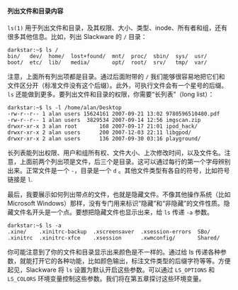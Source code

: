 #### 列出文件和目录内容

`ls(1)` 用于列出文件和目录，及其权限、大小、类型、inode、所有者和组，还有很多其他信息。比如，列出 Slackware 的 `/` 目录：

```
darkstar:~$ ls /
bin/   dev/  home/  lost+found/  mnt/  proc/  sbin/  sys/  usr/
boot/  etc/  lib/   media/       opt/  root/  srv/   tmp/  var/
```

注意，上面所有列出项都是目录。通过后面附带的 `/` 我们能够很容易地把它们和文件区分开（标准文件没有这个后缀）。此外，可执行文件会有一个星号的后缀。 `ls` 还能做到更多。要列出文件和目录的权限，你需要“长列表”（long list）：

```
darkstar:~$ ls -l /home/alan/Desktop
-rw-r--r-- 1 alan users 15624161 2007-09-21 13:02 9780596510480.pdf
-rw-r--r-- 1 alan users  3829534 2007-09-14 12:56 imgscan.zip
drwxr-xr-x 3 alan root       168 2007-09-17 21:01 ipod_hack/
drwxr-xr-x 2 alan users      200 2007-12-03 22:11 libgpod/
drwxr-xr-x 2 alan users      136 2007-09-30 03:16 playground/
```

长列表能列出权限、用户和组所有权、文件大小、上次修改时间，以及文件名。注意，上面前两个列出项是文件，后三个是目录。这可以通过每行的第一个字母辨别出来。正常文件是一个 `-`，目录是一个 `d` 。其他文件类型有各自的符号，比如符号链接是 `l`.

最后，我要展示如何列出带点的文件，也就是隐藏文件。不像其他操作系统（比如 Microsoft Windows）那样，没有专门用来标识“隐藏”和“非隐藏”的文件性质。隐藏文件名开头是一个点。要想把隐藏文件也显示出来，给 `ls` 传递 `-a` 参数。

```
darkstar:~$ ls -a
.xine/    .xinitrc-backup  .xscreensaver  .xsession-errors  SBo/
.xinitrc  .xinitrc-xfce    .xsession      .xwmconfig/       Shared/
```

你可能注意到了你的文件和目录显示出来颜色是不一样的。通过给 ls 传递各种参数，就能打开它的各种功能，比如颜色输出，标注文件类型的后缀字符等等。方便起见，Slackware 将 `ls` 设置为默认开启这些参数。可以通过 `LS_OPTIONS` 和 `LS_COLORS` 环境变量控制这些参数。我们将在第五章探讨这些环境变量。
